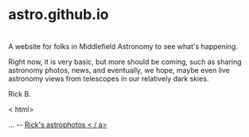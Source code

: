 # astro.github.io


<html>
<head>
    <title>Middlefield Astronomy </title>
</head>
<body>
    <h1></h1>
    <p>A website for folks in Middlefield Astronomy to see what's happening. </p>
    <p>Right now, it is very basic, but more should be coming, such as sharing astronomy photos, news, and eventually, we hope, maybe even live astronomy views from telescopes in our relatively dark skies. </p> 
    <p>Rick B.</p>
</body>
</html>

< html>
<head>
   ...
</head>
<body>
   --
   <a href = " https://www.astrobin.com/users/musicalengineer/ "> Rick's astrophotos < / a>
</body>
</html>



